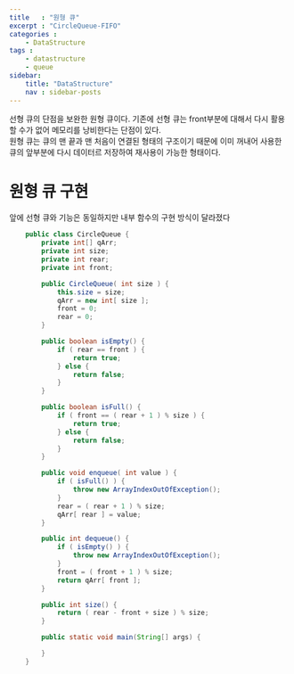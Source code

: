 ```yaml
---
title   : "원형 큐"
excerpt : "CircleQueue-FIFO"
categories : 
    - DataStructure
tags :
    - datastructure
    - queue
sidebar:
    title: "DataStructure"
    nav : sidebar-posts
---
```


선형 큐의 단점을 보완한 원형 큐이다. 기존에 선형 큐는 front부분에 대해서 다시 활용할 수가 없어 메모리를 낭비한다는 단점이 있다.  
원형 큐는 큐의 맨 끝과 맨 처음이 연결된 형태의 구조이기 때문에 이미 꺼내어 사용한 큐의 앞부분에 다시 데이터르 저장하여 재사용이 가능한 형태이다.  

# 원형 큐 구현  
앞에 선형 큐와 기능은 동일하지만 내부 함수의 구현 방식이 달라졌다  


```java
    public class CircleQueue {
        private int[] qArr;
        private int size;
        private int rear;
        private int front;

        public CircleQueue( int size ) {
            this.size = size;
            qArr = new int[ size ];
            front = 0;
            rear = 0;
        }

        public boolean isEmpty() {
            if ( rear == front ) {
                return true;
            } else {
                return false;
            }
        }

        public boolean isFull() {
            if ( front == ( rear + 1 ) % size ) {
                return true;
            } else {
                return false;
            }
        }

        public void enqueue( int value ) {
            if ( isFull() ) {
                throw new ArrayIndexOutOfException();
            }
            rear = ( rear + 1 ) % size;
            qArr[ rear ] = value;
        }

        public int dequeue() {
            if ( isEmpty() ) {
                throw new ArrayIndexOutOfException();
            }
            front = ( front + 1 ) % size;
            return qArr[ front ];
        }

        public int size() {
            return ( rear - front + size ) % size; 
        }

        public static void main(String[] args) {

        }
    }
```